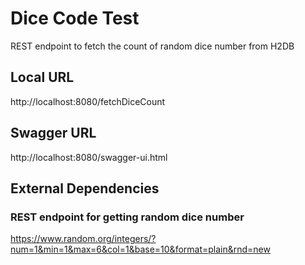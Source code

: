 # Dice Code Test
REST endpoint to fetch the count of random dice number from H2DB

## Local URL
http://localhost:8080/fetchDiceCount

## Swagger URL
http://localhost:8080/swagger-ui.html

## External Dependencies
### REST endpoint for getting random dice number
https://www.random.org/integers/?num=1&min=1&max=6&col=1&base=10&format=plain&rnd=new
